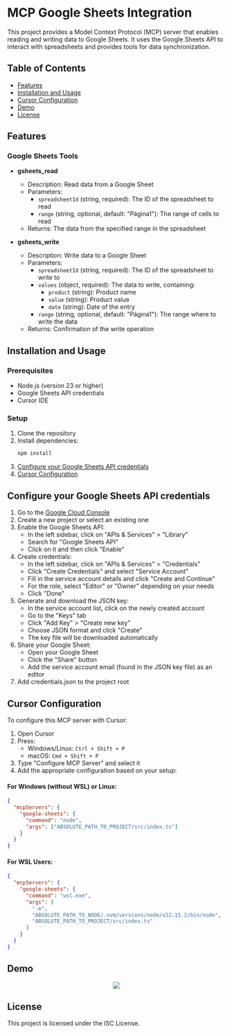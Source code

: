# MCP Google Sheets Integration

This project provides a Model Context Protocol (MCP) server that enables reading and writing data to Google Sheets. It uses the Google Sheets API to interact with spreadsheets and provides tools for data synchronization.

## Table of Contents

- [Features](#features)
- [Installation and Usage](#installation-and-usage)
- [Cursor Configuration](#cursor-configuration)
- [Demo](#demo)
- [License](#license)

## Features

### Google Sheets Tools

- **gsheets_read**

  - Description: Read data from a Google Sheet
  - Parameters:
    - `spreadsheetId` (string, required): The ID of the spreadsheet to read
    - `range` (string, optional, default: "Página1"): The range of cells to read
  - Returns: The data from the specified range in the spreadsheet

- **gsheets_write**
  - Description: Write data to a Google Sheet
  - Parameters:
    - `spreadsheetId` (string, required): The ID of the spreadsheet to write to
    - `values` (object, required): The data to write, containing:
      - `product` (string): Product name
      - `value` (string): Product value
      - `date` (string): Date of the entry
    - `range` (string, optional, default: "Página1"): The range where to write the data
  - Returns: Confirmation of the write operation

## Installation and Usage

### Prerequisites

- Node.js (version 23 or higher)
- Google Sheets API credentials
- Cursor IDE

### Setup

1. Clone the repository
2. Install dependencies:
   ```bash
   npm install
   ```
3. [Configure your Google Sheets API credentials](#configure-your-google-sheets-api-credentials)
4. [Cursor Configuration](#cursor-configuration)

## Configure your Google Sheets API credentials

1. Go to the [Google Cloud Console](https://console.cloud.google.com/)
2. Create a new project or select an existing one
3. Enable the Google Sheets API:
   - In the left sidebar, click on "APIs & Services" > "Library"
   - Search for "Google Sheets API"
   - Click on it and then click "Enable"
4. Create credentials:
   - In the left sidebar, click on "APIs & Services" > "Credentials"
   - Click "Create Credentials" and select "Service Account"
   - Fill in the service account details and click "Create and Continue"
   - For the role, select "Editor" or "Owner" depending on your needs
   - Click "Done"
5. Generate and download the JSON key:
   - In the service account list, click on the newly created account
   - Go to the "Keys" tab
   - Click "Add Key" > "Create new key"
   - Choose JSON format and click "Create"
   - The key file will be downloaded automatically
6. Share your Google Sheet:
   - Open your Google Sheet
   - Click the "Share" button
   - Add the service account email (found in the JSON key file) as an editor
7. Add credentials.json to the project root

## Cursor Configuration

To configure this MCP server with Cursor:

1. Open Cursor
2. Press:
   - Windows/Linux: `Ctrl + Shift + P`
   - macOS: `Cmd + Shift + P`
3. Type "Configure MCP Server" and select it
4. Add the appropriate configuration based on your setup:

#### For Windows (without WSL) or Linux:

```json
{
  "mcpServers": {
    "google-sheets": {
      "command": "node",
      "args": ["ABSOLUTE_PATH_TO_PROJECT/src/index.ts"]
    }
  }
}
```

#### For WSL Users:

```json
{
  "mcpServers": {
    "google-sheets": {
      "command": "wsl.exe",
      "args": [
        "-e",
        "ABSOLUTE_PATH_TO_NODE/.nvm/versions/node/v22.15.2/bin/node",
        "ABSOLUTE_PATH_TO_PROJECT/src/index.ts"
      ]
    }
  }
}
```

## Demo

<p align="center">
  <img src="./.github/demo.gif" />
</p>

## License

This project is licensed under the ISC License.
